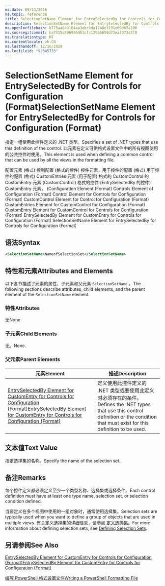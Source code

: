 ```yaml
---
ms.date: 09/13/2016
ms.topic: reference
title: SelectionSetName Element for EntrySelectedBy for Controls for Configuration (Format)
description: SelectionSetName Element for EntrySelectedBy for Controls for Configuration (Format)
ms.openlocfilehash: b775aa8a3184aa3ebcbda17a8e3191c69d67a700
ms.sourcegitcommit: ba7315a496986451cfc1296b659d73ea2373d3f0
ms.translationtype: MT
ms.contentlocale: zh-CN
ms.lasthandoff: 12/10/2020
ms.locfileid: "92645733"
---
```

# <a name="selectionsetname-element-for-entryselectedby-for-controls-for-configuration-format"></a><span data-ttu-id="81ab9-103">SelectionSetName Element for EntrySelectedBy for Controls for Configuration (Format)</span><span class="sxs-lookup"><span data-stu-id="81ab9-103">SelectionSetName Element for EntrySelectedBy for Controls for Configuration (Format)</span></span>

<span data-ttu-id="81ab9-104">指定一组使用此控件定义的 .NET 类型。</span><span class="sxs-lookup"><span data-stu-id="81ab9-104">Specifies a set of .NET types that use this definition of the control.</span></span> <span data-ttu-id="81ab9-105">此元素在定义可供格式设置文件中的所有视图使用的公共控件时使用。</span><span class="sxs-lookup"><span data-stu-id="81ab9-105">This element is used when defining a common control that can be used by all the views in the formatting file.</span></span>

<span data-ttu-id="81ab9-106">配置元素 (格式) 控制配置 (格式的控件) 控件元素，用于控件的配置 (格式) 用于控件的配置 (格式) CustomEntries 元素 (用于配置) 格式的 CustomControl 的 CustomEntry 元素 (CustomControl) 格式的控件 (EntrySelectedBy 的控件) CustomEntry 元素， (</span><span class="sxs-lookup"><span data-stu-id="81ab9-106">Configuration Element (Format) Controls Element of Configuration (Format) Control Element for Controls for Configuration (Format) CustomControl Element for Control for Configuration (Format) CustomEntries Element for CustomControl for Configuration (Format) CustomEntry Element for CustomControl for Controls for Configuration (Format) EntrySelectedBy Element for CustomEntry for Controls for Configuration (Format) SelectionSetName Element for EntrySelectedBy for Controls for Configuration (Format)</span></span>

## <a name="syntax"></a><span data-ttu-id="81ab9-107">语法</span><span class="sxs-lookup"><span data-stu-id="81ab9-107">Syntax</span></span>

```xml
<SelectionSetName>NameofSelectionSet</SelectionSetName>

```

## <a name="attributes-and-elements"></a><span data-ttu-id="81ab9-108">特性和元素</span><span class="sxs-lookup"><span data-stu-id="81ab9-108">Attributes and Elements</span></span>

<span data-ttu-id="81ab9-109">以下各节描述了元素的属性、子元素和父元素 `SelectionSetName` 。</span><span class="sxs-lookup"><span data-stu-id="81ab9-109">The following sections describe attributes, child elements, and the parent element of the `SelectionSetName` element.</span></span>

### <a name="attributes"></a><span data-ttu-id="81ab9-110">特性</span><span class="sxs-lookup"><span data-stu-id="81ab9-110">Attributes</span></span>

<span data-ttu-id="81ab9-111">无</span><span class="sxs-lookup"><span data-stu-id="81ab9-111">None</span></span>

### <a name="child-elements"></a><span data-ttu-id="81ab9-112">子元素</span><span class="sxs-lookup"><span data-stu-id="81ab9-112">Child Elements</span></span>

<span data-ttu-id="81ab9-113">无。</span><span class="sxs-lookup"><span data-stu-id="81ab9-113">None.</span></span>

### <a name="parent-elements"></a><span data-ttu-id="81ab9-114">父元素</span><span class="sxs-lookup"><span data-stu-id="81ab9-114">Parent Elements</span></span>

|<span data-ttu-id="81ab9-115">元素</span><span class="sxs-lookup"><span data-stu-id="81ab9-115">Element</span></span>|<span data-ttu-id="81ab9-116">描述</span><span class="sxs-lookup"><span data-stu-id="81ab9-116">Description</span></span>|
|-------------|-----------------|
|[<span data-ttu-id="81ab9-117">EntrySelectedBy Element for CustomEntry for Controls for Configuration (Format)</span><span class="sxs-lookup"><span data-stu-id="81ab9-117">EntrySelectedBy Element for CustomEntry for Controls for Configuration (Format)</span></span>](./entryselectedby-element-for-customentry-for-controls-for-configuration-format.md)|<span data-ttu-id="81ab9-118">定义使用此控件定义的 .NET 类型或要使用此定义时必须存在的条件。</span><span class="sxs-lookup"><span data-stu-id="81ab9-118">Defines the .NET types that use this control definition or the condition that must exist for this definition to be used.</span></span>|

## <a name="text-value"></a><span data-ttu-id="81ab9-119">文本值</span><span class="sxs-lookup"><span data-stu-id="81ab9-119">Text Value</span></span>

<span data-ttu-id="81ab9-120">指定选择集的名称。</span><span class="sxs-lookup"><span data-stu-id="81ab9-120">Specify the name of the selection set.</span></span>

## <a name="remarks"></a><span data-ttu-id="81ab9-121">备注</span><span class="sxs-lookup"><span data-stu-id="81ab9-121">Remarks</span></span>

<span data-ttu-id="81ab9-122">每个控件定义都必须定义至少一个类型名称、选择集或选择条件。</span><span class="sxs-lookup"><span data-stu-id="81ab9-122">Each control definition must have at least one type name, selection set, or selection condition defined.</span></span>

<span data-ttu-id="81ab9-123">当要定义在多个视图中使用的一组对象时，通常使用选择集。</span><span class="sxs-lookup"><span data-stu-id="81ab9-123">Selection sets are typically used when you want to define a group of objects that are used in multiple views.</span></span> <span data-ttu-id="81ab9-124">有关定义选择集的详细信息，请参阅 [定义选择集](./defining-selection-sets.md)。</span><span class="sxs-lookup"><span data-stu-id="81ab9-124">For more information about defining selection sets, see [Defining Selection Sets](./defining-selection-sets.md).</span></span>

## <a name="see-also"></a><span data-ttu-id="81ab9-125">另请参阅</span><span class="sxs-lookup"><span data-stu-id="81ab9-125">See Also</span></span>

[<span data-ttu-id="81ab9-126">EntrySelectedBy Element for CustomEntry for Controls for Configuration (Format)</span><span class="sxs-lookup"><span data-stu-id="81ab9-126">EntrySelectedBy Element for CustomEntry for Controls for Configuration (Format)</span></span>](./entryselectedby-element-for-customentry-for-controls-for-configuration-format.md)

[<span data-ttu-id="81ab9-127">编写 PowerShell 格式设置文件</span><span class="sxs-lookup"><span data-stu-id="81ab9-127">Writing a PowerShell Formatting File</span></span>](./writing-a-powershell-formatting-file.md)
